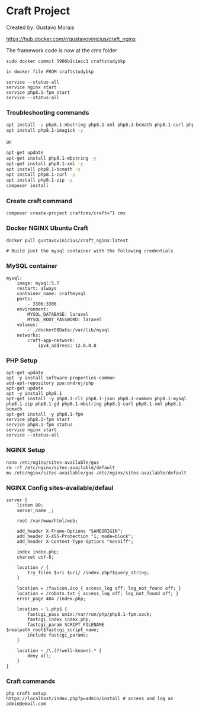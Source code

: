 # Craft Project

Created by: Gustavo Morais

https://hub.docker.com/r/gustavovinicius/craft_nginx

The framework code is now at the cms folder

```
sudo docker commit 5906b1c1ecc1 craftstudybkp

in docker file FROM craftstudybkp

service --status-all
service nginx start
service php8.1-fpm start
service --status-all

```

### Troubleshooting commands
```sh
apt install -y php8.1-mbstring php8.1-xml php8.1-bcmath php8.1-curl php8.1-zip
apt install php8.1-imagick -y
```
or
```sh
apt-get update
apt-get install php8.1-mbstring -y
apt-get install php8.1-xml -y
apt install php8.1-bcmath -y
apt install php8.1-curl -y
apt install php8.1-zip -y
composer install
```

### Create craft command
```
composer create-project craftcms/craft=^1 cms
```

### Docker NGINX Ubuntu Craft
```
docker pull gustavovinicius/craft_nginx:latest

# Build just the mysql container with the following credentials

```

### MySQL container
```
mysql:
    image: mysql:5.7
    restart: always
    container_name: craftmysql
    ports:
        - 3306:3306
    environment:
        MYSQL_DATABASE: laravel
        MYSQL_ROOT_PASSWORD: laravel
    volumes:
        - ./dockerDBData:/var/lib/mysql
    networks:
        craft-app-network:
            ipv4_address: 12.0.0.8
```

### PHP Setup
```
apt-get update
apt -y install software-properties-common
add-apt-repository ppa:ondrej/php
apt-get update
apt -y install php8.1
apt-get install -y php8.1-cli php8.1-json php8.1-common php8.1-mysql php8.1-zip php8.1-gd php8.1-mbstring php8.1-curl php8.1-xml php8.1-bcmath
apt-get install -y php8.1-fpm
service php8.1-fpm start
service php8.1-fpm status
service nginx start
service --status-all

```

### NGINX Setup
```
nano /etc/nginx/sites-available/gus
rm -rf /etc/nginx/sites-available/default
mv /etc/nginx/sites-available/gus /etc/nginx/sites-available/default
```

### NGINX Config sites-available/defaul
```
server {
    listen 80;
    server_name _;

    root /var/www/html/web;
    
    add_header X-Frame-Options "SAMEORIGIN";
    add_header X-XSS-Protection "1; mode=block";
    add_header X-Content-Type-Options "nosniff";

    index index.php;
    charset utf-8;

    location / {
        try_files $uri $uri/ /index.php?$query_string;
    }

    location = /favicon.ico { access_log off; log_not_found off; }
    location = /robots.txt { access_log off; log_not_found off; }
    error_page 404 /index.php;

    location ~ \.php$ {
        fastcgi_pass unix:/var/run/php/php8.1-fpm.sock;
        fastcgi_index index.php;
        fastcgi_param SCRIPT_FILENAME $realpath_root$fastcgi_script_name;
        include fastcgi_params;
    }

    location ~ /\.(?!well-known).* {
        deny all;
    }
}
```

### Craft commands
```
php craft setup
https://localhost/index.php?p=admin/install # access and log as admin@email.com
```
